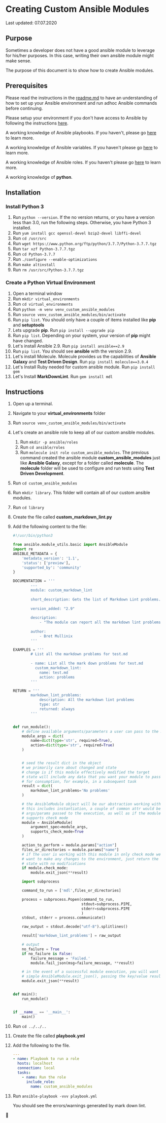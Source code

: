 # Creating Custom Ansible Modules

Last updated: 07.07.2020

## Purpose

Sometimes a developer does not have a good ansible module to leverage
for his/her purposes.  In this case, writing their own ansible module might
make sense.

The purpose of this document is to show how to create Ansible modules.


## Prerequisites

Please read the instructions in the [readme.md](../t1-getting-started/readme.md)
to have an understanding of how to set up your Ansible environment
and run adhoc Ansible commands before continuing.

Please setup your environment if you don't have access to Ansible by
following the instructions [here](../t1-getting-started/readme.md).

A working knowledge of Ansible playbooks.  If you haven't, please go
[here](../t2-using-playbooks) to learn more.

A working knowledge of Ansible variables.  If you haven't please go
[here](../t3-using-variables) to learn more.

A working knowledge of Ansible roles.  If you haven't please go
[here](../t4-organizing-your-ansible-code-with-roles) to learn more.

A working knowledge of **python**.

## Installation

### Install Python 3

1. Run `python --version`.  If the no version returns, or
you have a version less than 3.0, run the following steps.
Otherwise, you have Python 3 installed.
1. Run `yum install gcc openssl-devel bzip2-devel libffi-devel`
1. Run `cd /usr/src`
1. Run `wget https://www.python.org/ftp/python/3.7.7/Python-3.7.7.tgz`
1. Run `tar xzf Python-3.7.7.tgz`
1. Run `cd Python-3.7.7`
1. Run `./configure --enable-optimizations`
1. Run `make altinstall`
1. Run `rm /usr/src/Python-3.7.7.tgz` 

### Create a Python Virtual Environment

1. Open a terminal window
1. Run `mkdir virtual_environments`
1. Run `cd virtual_environments`
1. Run `python -m venv venv_custom_ansible_modules`
1. Run `source venv_custom_ansible_modules/bin/activate`
1. Run `pip list`.  You should only have a couple of items installed
like **pip** and **setuptools**
1. Lets upgrade **pip**.  Run `pip install --upgrade pip`
1. Run `pip list`.  Depending on your system, your version of **pip**
might have changed.
1. Let's install Ansible 2.9.  Run `pip install ansible==2.9`
1. Run `pip list`. You should see **ansible** with the version 2.9.
1. Let's install Molecule.  Molecule provides us the capabilities of
**Ansible Galaxy** and **Test Driven Design**.  Run `pip install molecule==3.0.4`
1. Let's Install Ruby needed for custom ansible module.  Run `pip install gem`
1. Let's Install **MarkDownLint**.  Run `gem install mdl`

## Instructions

1. Open up a terminal.
1. Navigate to your **virtual_environments** folder
1. Run `source venv_custom_ansible_modules/bin/activate`
1. Let's create an ansible role to keep all of our custom ansible modules.

    1. Run `mkdir -p ansible/roles`
    1. Run `cd ansible/roles`
    1. Run `molecule init role custom_ansible_modules`.  The previous command
    created the ansible module **custom_ansible_modules** just like **Ansible Galaxy**,
    except for a folder called **molecule**.  The
    **molecule** folder will be used to configure and run tests using
    **Test Driven Development**.

1. Run `cd custom_ansible_modules`
1. Run `mkdir library`.  This folder will contain all of our custom ansible
modules.
1. Run `cd library`
1. Create the file called **custom_markdown_lint.py**
1. Add the following content to the file:

    ```python
    #!/usr/bin/python3
    
    from ansible.module_utils.basic import AnsibleModule
    import re
    ANSIBLE_METADATA = {
        'metadata_version': '1.1',
        'status': ['preview'],
        'supported_by': 'community'
    }
    
    DOCUMENTATION = '''
            ---
            module: custom_markdown_lint
            
            short_description: Gets the list of Markdown Lint problems.
            
            version_added: "2.9"
            
            description:
                - "The module can report all the markdown lint problems for a file or folder."
            
            author:
                - Bret Mullinix
            '''
    
    EXAMPLES = '''
            # List all the markdown problems for test.md
            
            - name: List all the mark down problems for test.md
              custom_markdown_lint:
                name: test.md
                action: problems
            '''
    
    RETURN = '''
            markdown_lint_problems:
                description: All the markdown lint problems
                type: str
                returned: always
            '''
    
    
    def run_module():
        # define available arguments/parameters a user can pass to the module
        module_args = dict(
            name=dict(type='str', required=True),
            action=dict(type='str', required=True)
        )
    
    
        # seed the result dict in the object
        # we primarily care about changed and state
        # change is if this module effectively modified the target
        # state will include any data that you want your module to pass back
        # for consumption, for example, in a subsequent task
        result = dict(
            markdown_lint_problems='No problems'
        )
    
        # the AnsibleModule object will be our abstraction working with Ansible
        # this includes instantiation, a couple of common attr would be the
        # args/params passed to the execution, as well as if the module
        # supports check mode
        module = AnsibleModule(
            argument_spec=module_args,
            supports_check_mode=True
        )
    
        action_to_perform = module.params["action"]
        files_or_directories = module.params["name"]
        # if the user is working with this module in only check mode we do not
        # want to make any changes to the environment, just return the current
        # state with no modifications
        if module.check_mode:
            module.exit_json(**result)
    
        import subprocess
    
        command_to_run = ['mdl',files_or_directories]
    
        process = subprocess.Popen(command_to_run,
                                   stdout=subprocess.PIPE,
                                   stderr=subprocess.PIPE
                                   )
        stdout, stderr = process.communicate()
    
        raw_output = stdout.decode("utf-8").splitlines()
    
        result['markdown_lint_problems'] = raw_output
    
        # output
        no_failure = True
        if no_failure is False:
            failure_message = 'Failed.'
            module.fail_json(msg=failure_message, **result)
    
        # in the event of a successful module execution, you will want to
        # simple AnsibleModule.exit_json(), passing the key/value results
        module.exit_json(**result)
    
    
    def main():
        run_module()
    
    
    if __name__ == '__main__':
        main()

    ```
1. Run `cd ../../..`
1. Create the file called **playbook.yml**
1. Add the following to the file.

    ```yaml
    ---
    - name: Playbook to run a role
      hosts: localhost
      connection: local
      tasks:
        - name: Run the role
          include_role:
            name: custom_ansible_modules
   ```
1. Run `ansible-playbook -vvv playbook.yml`

    You should see the errors/warnings generated by mark down lint.
    
:construction: